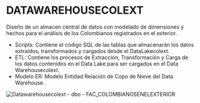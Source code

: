 # DATAWAREHOUSECOLEXT
Diseño de un almacen central de datos con modelado de dimensiones y hechos para el análisis de los Colombianos registrados en el exterior.

* Scripts: Contiene el código SQL de las tablas que almacenarán los datos extraídos, transformados y cargados desde el DataLakecolext.
* ETL: Contiene los procesos de Extracción, Transformación y Carga de los datos contenidos en el Data Lake para ser cargados en el Data Warehousecolext.
* Modelo ER: Modelo Entidad Relación de Copo de Nieve del Data Warehouse.

  
![Datawarehousecolext - dbo - FAC_COLOMBIANOSENELEXTERIOR](https://github.com/user-attachments/assets/fe332295-02d3-42f9-8df7-43f162c4dff3)
